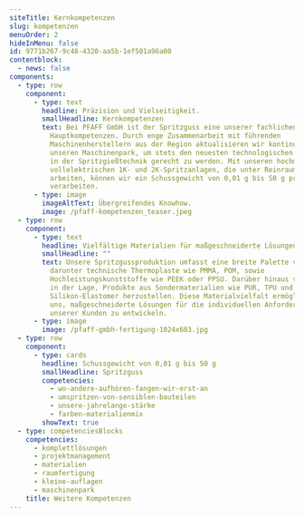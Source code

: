 ```yaml
---
siteTitle: Kernkompetenzen
slug: kompetenzen
menuOrder: 2
hideInMenu: false
id: 9771b267-9c48-4320-aa5b-1ef501a96a00
contentblock:
  - news: false
components:
  - type: row
    component:
      - type: text
        headline: Präzision und Vielseitigkeit.
        smallHeadline: Kernkompetenzen
        text: Bei PFAFF GmbH ist der Spritzguss eine unserer fachlichen
          Hauptkompetenzen. Durch enge Zusammenarbeit mit führenden
          Maschinenherstellern aus der Region aktualisieren wir kontinuierlich
          unseren Maschinenpark, um stets den neuesten technologischen Standards
          in der Spritzgießtechnik gerecht zu werden. Mit unseren hochmodernen
          vollelektrischen 1K- und 2K-Spritzanlagen, die unter Reinraumklasse 7
          arbeiten, können wir ein Schussgewicht von 0,01 g bis 50 g präzise
          verarbeiten.
      - type: image
        imageAltText: Ü﻿bergreifendes Knowhow.
        image: /pfaff-kompetenzen_teaser.jpeg
  - type: row
    component:
      - type: text
        headline: Vielfältige Materialien für maßgeschneiderte Lösungen.
        smallHeadline: ""
        text: Unsere Spritzgussproduktion umfasst eine breite Palette von Materialien,
          darunter technische Thermoplaste wie PMMA, POM, sowie
          Hochleistungskunststoffe wie PEEK oder PPSU. Darüber hinaus sind wir
          in der Lage, Produkte aus Sondermaterialien wie PUR, TPU und
          Silikon-Elastomer herzustellen. Diese Materialvielfalt ermöglicht es
          uns, maßgeschneiderte Lösungen für die individuellen Anforderungen
          unserer Kunden zu entwickeln.
      - type: image
        image: /pfaff-gmbh-fertigung-1024x683.jpg
  - type: row
    component:
      - type: cards
        headline: Schussgewicht von 0,01 g bis 50 g
        smallHeadline: Spritzguss
        competencies:
          - wo-andere-aufhören-fangen-wir-erst-an
          - umspritzen-von-sensiblen-bauteilen
          - unsere-jahrelange-stärke
          - farben-materialienmix
        showText: true
  - type: competenciesBlocks
    competencies:
      - komplettlösungen
      - projektmanagement
      - materialien
      - raumfertigung
      - kleine-auflagen
      - maschinenpark
    title: Weitere Kompetenzen
---
```

